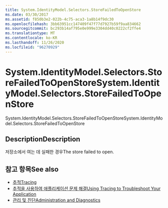 ```yaml
---
title: System.IdentityModel.Selectors.StoreFailedToOpenStore
ms.date: 03/30/2017
ms.assetid: f850b3e2-022b-4c75-aca3-1a8b14f9dc30
ms.openlocfilehash: 3bb63951cc147409f47f77d7927b59f9aa834662
ms.sourcegitcommit: bc293b14af795e0e999e3304dd40c0222cf2ffe4
ms.translationtype: MT
ms.contentlocale: ko-KR
ms.lasthandoff: 11/26/2020
ms.locfileid: "96270929"
---
```

# <a name="systemidentitymodelselectorsstorefailedtoopenstore"></a><span data-ttu-id="bd1f3-102">System.IdentityModel.Selectors.StoreFailedToOpenStore</span><span class="sxs-lookup"><span data-stu-id="bd1f3-102">System.IdentityModel.Selectors.StoreFailedToOpenStore</span></span>

<span data-ttu-id="bd1f3-103">System.IdentityModel.Selectors.StoreFailedToOpenStore</span><span class="sxs-lookup"><span data-stu-id="bd1f3-103">System.IdentityModel.Selectors.StoreFailedToOpenStore</span></span>  
  
## <a name="description"></a><span data-ttu-id="bd1f3-104">Description</span><span class="sxs-lookup"><span data-stu-id="bd1f3-104">Description</span></span>  

 <span data-ttu-id="bd1f3-105">저장소에서 여는 데 실패한 경우</span><span class="sxs-lookup"><span data-stu-id="bd1f3-105">The store failed to open.</span></span>  
  
## <a name="see-also"></a><span data-ttu-id="bd1f3-106">참고 항목</span><span class="sxs-lookup"><span data-stu-id="bd1f3-106">See also</span></span>

- [<span data-ttu-id="bd1f3-107">추적</span><span class="sxs-lookup"><span data-stu-id="bd1f3-107">Tracing</span></span>](index.md)
- [<span data-ttu-id="bd1f3-108">추적을 사용하여 애플리케이션 문제 해결</span><span class="sxs-lookup"><span data-stu-id="bd1f3-108">Using Tracing to Troubleshoot Your Application</span></span>](using-tracing-to-troubleshoot-your-application.md)
- [<span data-ttu-id="bd1f3-109">관리 및 진단</span><span class="sxs-lookup"><span data-stu-id="bd1f3-109">Administration and Diagnostics</span></span>](../index.md)
